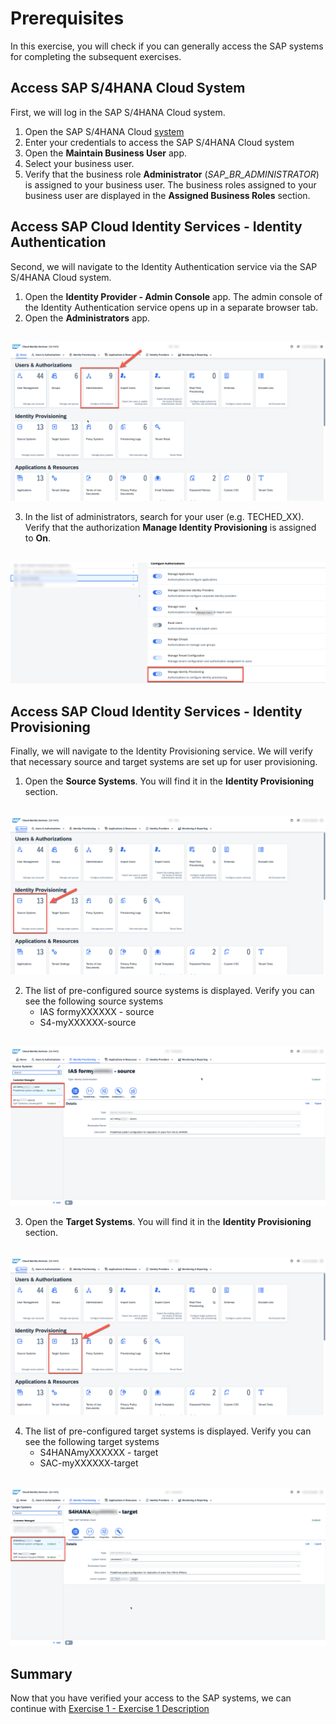 # Prerequisites

In this exercise, you will check if you can generally access the SAP systems for completing the subsequent exercises.

## Access SAP S/4HANA Cloud System

First, we will log in the SAP S/4HANA Cloud system.

1. Open the SAP S/4HANA Cloud [system](https://myXXXXXX.s4hana.cloud.sap/ui#Shell-home)
2. Enter your credentials to access the SAP S/4HANA Cloud system
3. Open the __Maintain Business User__ app.
4. Select your business user.
5. Verify that the business role __Administrator__ (_SAP_BR_ADMINISTRATOR_) is assigned to your business user. The business roles assigned to your business user are displayed in the __Assigned Business Roles__ section.

## Access SAP Cloud Identity Services - Identity Authentication

Second, we will navigate to the Identity Authentication service via the SAP S/4HANA Cloud system.

1. Open the __Identity Provider - Admin Console__ app. The admin console of the Identity Authentication service opens up in a separate browser tab.
2. Open the __Administrators__ app.

<br>![](https://github.com/SAP-samples/teched2023-DT167/blob/6e5509fe1f84a670cc2eedf9204b32252403a510/exercises/ex0/images/Verify_IAS_admin.png)

3. In the list of administrators, search for your user (e.g. TECHED_XX). Verify that the authorization __Manage Identity Provisioning__ is assigned to __On__.

<br>![](https://github.com/SAP-samples/teched2023-DT167/blob/8cd448bdded891bbd4337b6ee00dd751d1e07fbc/exercises/ex0/images/Verify_IPS_auth.png)

## Access SAP Cloud Identity Services - Identity Provisioning

Finally, we will navigate to the Identity Provisioning service. We will verify that necessary source and target systems are set up for user provisioning.

1. Open the __Source Systems__. You will find it in the __Identity Provisioning__ section.

<br>![](https://github.com/SAP-samples/teched2023-DT167/blob/2ed507b05be0ec535ecf4dd7fc0bb2f17f9a5552/exercises/ex0/images/IPS_source_system.png)

2. The list of pre-configured source systems is displayed. Verify you can see the following source systems
   * IAS formyXXXXXX - source
   * S4-myXXXXXX-source

<br>![](https://github.com/SAP-samples/teched2023-DT167/blob/0a1fa1e8da9754b569415702949a19a82df0af65/exercises/ex0/images/Verify_ips_source_systems.png)

3. Open the __Target Systems__. You will find it in the __Identity Provisioning__ section.

<br>![](https://github.com/SAP-samples/teched2023-DT167/blob/6930836a81ac06e4d1c3bf5d9edf405e4002b910/exercises/ex0/images/IPS_target_system.png)

4. The list of pre-configured target systems is displayed. Verify you can see the following target systems
   * S4HANAmyXXXXXX - target
   * SAC-myXXXXXX-target

<br>![](https://github.com/SAP-samples/teched2023-DT167/blob/23da9f3ac061441a11fc60078e6ec0800b020737/exercises/ex0/images/Verify_ips_target_systems.png)

## Summary

Now that you have verified your access to the SAP systems, we can continue with [Exercise 1 - Exercise 1 Description](../ex1/README.md)
